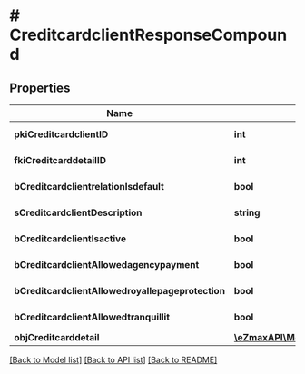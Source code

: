 # # CreditcardclientResponseCompound

## Properties

Name | Type | Description | Notes
------------ | ------------- | ------------- | -------------
**pkiCreditcardclientID** | **int** | The unique ID of the Creditcardclient |
**fkiCreditcarddetailID** | **int** | The unique ID of the Creditcarddetail |
**bCreditcardclientrelationIsdefault** | **bool** | Whether if it&#39;s an relationisdefault |
**sCreditcardclientDescription** | **string** | The description of the Creditcardclient |
**bCreditcardclientIsactive** | **bool** | Whether the creditcardclient is active or not |
**bCreditcardclientAllowedagencypayment** | **bool** | Whether if it&#39;s an allowedagencypayment |
**bCreditcardclientAllowedroyallepageprotection** | **bool** | Whether if it&#39;s an allowedroyallepageprotection |
**bCreditcardclientAllowedtranquillit** | **bool** | Whether if it&#39;s an allowedtranquillit |
**objCreditcarddetail** | [**\eZmaxAPI\Model\CreditcarddetailResponseCompound**](CreditcarddetailResponseCompound.md) |  |

[[Back to Model list]](../../README.md#models) [[Back to API list]](../../README.md#endpoints) [[Back to README]](../../README.md)

